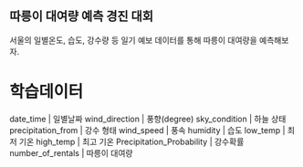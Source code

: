 ## 따릉이 대여량 예측 경진 대회
서울의 일별온도, 습도, 강수량 등 일기 예보 데이터를 통해 따릉이 대여량을 예측해보자.


# 학습데이터

date_time | 일별날짜
wind_direction | 풍향(degree)
sky_condition | 하늘 상태
precipitation_from | 강수 형태
wind_speed | 풍속
humidity | 습도
low_temp | 최저 기온
high_temp | 최고 기온
Precipitation_Probability | 강수확률
number_of_rentals |  따릉이 대여량
